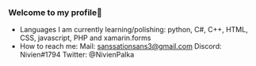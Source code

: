 ### Welcome to my profile👋

- Languages I am currently learning/polishing: python, C#, C++, HTML, CSS, javascript, PHP and xamarin.forms
- How to reach me:
  Mail: sanssationsans3@gmail.com
  Discord: Nivien#1794
  Twitter: @NivienPalka
